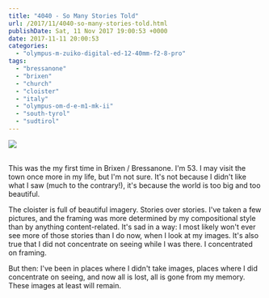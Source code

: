 ```yaml
---
title: "4040 - So Many Stories Told"
url: /2017/11/4040-so-many-stories-told.html
publishDate: Sat, 11 Nov 2017 19:00:53 +0000
date: 2017-11-11 20:00:53
categories: 
  - "olympus-m-zuiko-digital-ed-12-40mm-f2-8-pro"
tags: 
  - "bressanone"
  - "brixen"
  - "church"
  - "cloister"
  - "italy"
  - "olympus-om-d-e-m1-mk-ii"
  - "south-tyrol"
  - "sudtirol"
---
```

<div class="container">
<div class="center"><a target="_blank" href="https://d25zfm9zpd7gm5.cloudfront.net/1200x1200/2017/20170513_142456_lr.jpg"><img class="webfeedsFeaturedVisual" src="https://d25zfm9zpd7gm5.cloudfront.net/0600x0600/2017/20170513_142456_lr.jpg" /></a></div>
</div>
<br />

This was the my first time in Brixen / Bressanone. I'm 53. I may visit the town once more in my life, but I'm not sure. It's not because I didn't like what I saw (much to the contrary!), it's because the world is too big and too beautiful.

The cloister is full of beautiful imagery. Stories over stories. I've taken a few pictures, and the framing was more determined by my compositional style than by anything content-related. It's sad in a way: I most likely won't ever see more of those stories than I do now, when I look at my images. It's also true that I did not concentrate on seeing while I was there. I concentrated on framing.

But then: I've been in places where I didn't take images, places where I did concentrate on seeing, and now all is lost, all is gone from my memory. These images at least will remain.
